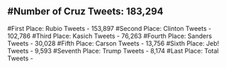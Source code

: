 #Number of Cruz Tweets: 183,294
---
#First Place: Rubio Tweets - 153,897
#Second Place: Clinton Tweets - 102,786
#Third Place: Kasich Tweets - 76,263
#Fourth Place: Sanders Tweets - 30,028
#Fifth Place: Carson Tweets - 13,756
#Sixth Place: Jeb! Tweets - 9,593
#Seventh Place: Trump Tweets - 8,174
#Last Place: Total Tweets -  
